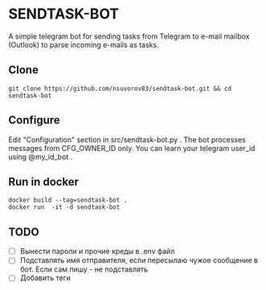 # SENDTASK-BOT
A simple telegram bot for sending tasks from Telegram to e-mail mailbox (Outlook) to parse incoming e-mails as tasks.

## Clone
```
git clone https://github.com/nsuvorov83/sendtask-bot.git && cd sendtask-bot
```

## Configure
Edit "Configuration" section in src/sendtask-bot.py . The bot processes messages from CFG_OWNER_ID only. You can learn your telegram user_id using @my_id_bot .

## Run in docker
```
docker build --tag=sendtask-bot .
docker run  -it -d sendtask-bot
```

## TODO
- [ ] Вынести пароли и прочие креды в .env файл
- [ ] Подставлять имя отправителя, если пересылаю чужое сообщение в бот. Если сам пишу - не подставлять
- [ ] Добавить теги